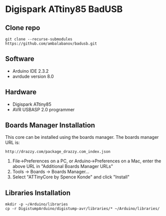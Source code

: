 # Digispark ATtiny85 BadUSB

## Clone repo
```
git clone --recurse-submodules https://github.com/ambalabanov/badusb.git
```
## Software
- Arduino IDE 2.3.2
- avrdude version 8.0
  
## Hardware
- Digispark ATtiny85
- AVR USBASP 2.0 programmer
  
## Boards Manager Installation

This core can be installed using the boards manager. The boards manager URL is:

`http://drazzy.com/package_drazzy.com_index.json`

1. File->Preferences on a PC, or Arduino->Preferences on a Mac, enter the above URL in "Additional Boards Manager URLs"
2. Tools -> Boards -> Boards Manager...
3. Select "ATTinyCore by Spence Konde" and click "Install"

## Libraries Installation

```
mkdir -p ~/Arduino/libraries
cp -r DigistumpArduino/digistump-avr/libraries/* ~/Arduino/libraries/
```

## 
